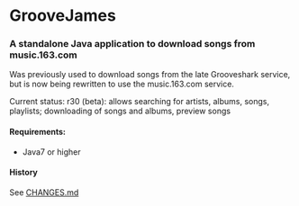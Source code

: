 # GrooveJames

### A standalone Java application to download songs from music.163.com

Was previously used to download songs from the late Grooveshark service, but is now being rewritten to use the music.163.com service.

Current status: r30 (beta): allows searching for artists, albums, songs, playlists; downloading of songs and albums, preview songs

#### Requirements:
- Java7 or higher

#### History
See [CHANGES.md](https://github.com/groovejames/groovejames/blob/master/CHANGES.md)
